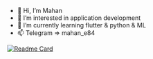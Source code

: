 - 👋 Hi, I’m Mahan
- 👀 I’m interested in application development 
- 🌱 I’m currently learning flutter & python & ML 
- 📫 Telegram => mahan_e84 

[![Readme Card](https://github-readme-stats.vercel.app/api?username=mdpe-ir&count_private=true&show_icons=true&show_icons=true)](https://github.com/mdpe-ir/mdpe-ir/)


<!---
mdpe-ir/mdpe-ir is a ✨ special ✨ repository because its `README.md` (this file) appears on your GitHub profile.
You can click the Preview link to take a look at your changes.
--->
